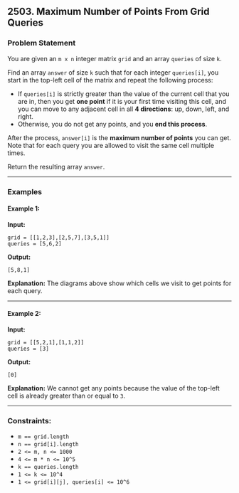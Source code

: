 ## 2503. Maximum Number of Points From Grid Queries

### Problem Statement
You are given an `m x n` integer matrix `grid` and an array `queries` of size `k`.

Find an array `answer` of size `k` such that for each integer `queries[i]`, you start in the top-left cell of the matrix and repeat the following process:

- If `queries[i]` is strictly greater than the value of the current cell that you are in, then you get **one point** if it is your first time visiting this cell, and you can move to any adjacent cell in all **4 directions**: up, down, left, and right.
- Otherwise, you do not get any points, and you **end this process**.

After the process, `answer[i]` is the **maximum number of points** you can get. Note that for each query you are allowed to visit the same cell multiple times.

Return the resulting array `answer`.

---

### Examples

#### Example 1:

**Input:**
```plaintext
grid = [[1,2,3],[2,5,7],[3,5,1]]
queries = [5,6,2]
```
**Output:**
```plaintext
[5,8,1]
```
**Explanation:**
The diagrams above show which cells we visit to get points for each query.

---

#### Example 2:

**Input:**
```plaintext
grid = [[5,2,1],[1,1,2]]
queries = [3]
```
**Output:**
```plaintext
[0]
```
**Explanation:**
We cannot get any points because the value of the top-left cell is already greater than or equal to `3`.

---

### Constraints:
- `m == grid.length`
- `n == grid[i].length`
- `2 <= m, n <= 1000`
- `4 <= m * n <= 10^5`
- `k == queries.length`
- `1 <= k <= 10^4`
- `1 <= grid[i][j], queries[i] <= 10^6`
